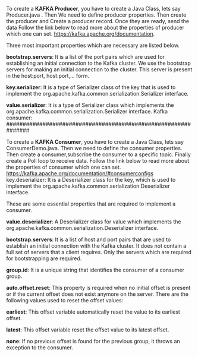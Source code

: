 To create a **KAFKA Producer**, you have to create a Java Class, lets say Producer.java . Then We need to define producer properties. 
Then create the producer and Create a producer record. Once they are ready, send the data
Follow the link below to read more about the properties of producer which one can set.
https://kafka.apache.org/documentation.

Three most important properties which are necessary are listed below.

**bootstrap.servers**: It is a list of the port pairs which are used for establishing an initial connection to the Kafka cluster. We use the bootstrap servers for making an initial connection to the cluster. This server is present in the host:port, host:port,... form.

**key.serializer**: It is a type of Serializer class of the key that is used to implement the org.apache.kafka.common.serialization.Serializer interface.

**value.serializer**: It is a type of Serializer class which implements the org.apache.kafka.common.serialization.Serializer interface.
Kafka consumer:
###############################################################

To create a **KAFKA Consumer**, you have to create a Java Class, lets say ConsumerDemo.java. Then we need to define the consumer properties.
Then create a consumer,subscribe the consumer to a specific topic. Finally create a Poll loop to receive data.
Follow the link below to read more about the properties of consumer which one can set.
https://kafka.apache.org/documentation/#consumerconfigs
key.deserializer: It is a Deserializer class for the key, which is used to implement the org.apache.kafka.common.serialization.Deserializer interface.

These are some essential properties that are required to implement a consumer.

**value.deserializer**: A Deserializer class for value which implements the org.apache.kafka.common.serialization.Deserializer interface.

**bootstrap.servers**: It is a list of host and port pairs that are used to establish an initial connection with the Kafka cluster. It does not contain a full set of servers that a client requires. Only the servers which are required for bootstrapping are required.

**group.id**: It is a unique string that identifies the consumer of a consumer group.

**auto.offset.reset**: This property is required when no initial offset is present or if the current offset does not exist anymore on the server. There are the following values used to reset the offset values:

**earliest**: This offset variable automatically reset the value to its earliest offset.

**latest**: This offset variable reset the offset value to its latest offset.

**none**: If no previous offset is found for the previous group, it throws an exception to the consumer.


